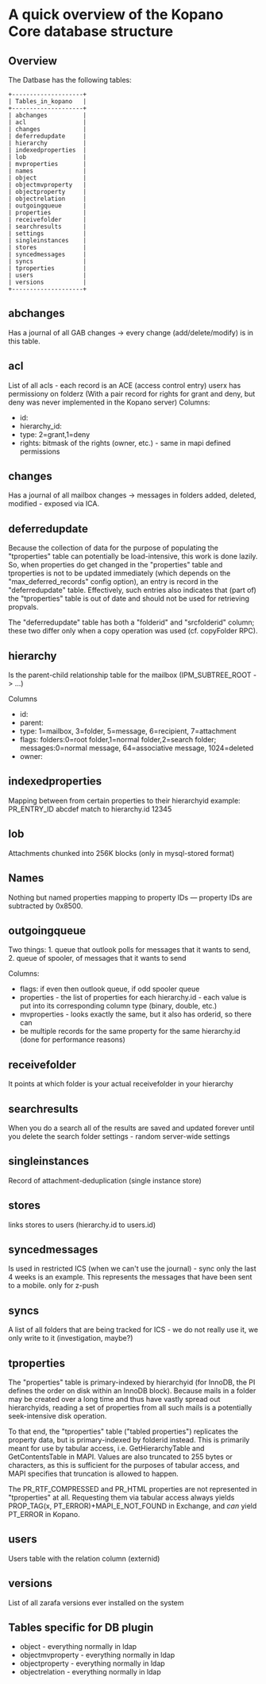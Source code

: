 # A quick overview of the Kopano Core database structure


## Overview


The Datbase has the following tables:
```
+--------------------+
| Tables_in_kopano   |
+--------------------+
| abchanges          |
| acl                |
| changes            |
| deferredupdate     |
| hierarchy          |
| indexedproperties  |
| lob                |
| mvproperties       |
| names              |
| object             |
| objectmvproperty   |
| objectproperty     |
| objectrelation     |
| outgoingqueue      |
| properties         |
| receivefolder      |
| searchresults      |
| settings           |
| singleinstances    |
| stores             |
| syncedmessages     |
| syncs              |
| tproperties        |
| users              |
| versions           |
+--------------------+
```

## abchanges

Has a journal of all GAB changes -> every change (add/delete/modify) is in this
table.

## acl

List of all acls - each record is an ACE (access control entry) userx has
permissiony on folderz (With a pair record for rights for grant and deny, but
deny was never implemented in the Kopano server) Columns:

* id:
* hierarchy_id:
* type: 2=grant,1=deny
* rights: bitmask of the rights (owner, etc.) - same in mapi defined permissions

## changes

Has a journal of all mailbox changes -> messages in folders added, deleted,
modified - exposed via ICA.

## deferredupdate

Because the collection of data for the purpose of populating the "tproperties"
table can potentially be load-intensive, this work is done lazily. So, when
properties do get changed in the "properties" table and tproperties is not to
be updated immediately (which depends on the "max_deferred_records" config
option), an entry is record in the "deferredupdate" table. Effectively, such
entries also indicates that (part of) the "tproperties" table is out of date
and should not be used for retrieving propvals.

The "deferredupdate" table has both a "folderid" and "srcfolderid" column;
these two differ only when a copy operation was used (cf. copyFolder RPC).

## hierarchy

Is the parent-child relationship table for the mailbox (IPM_SUBTREE_ROOT -> ...)

Columns
* id:
* parent:
* type: 1=mailbox, 3=folder, 5=message, 6=recipient, 7=attachment
* flags: folders:0=root folder,1=normal folder,2=search folder;
   messages:0=normal message, 64=associative message, 1024=deleted
* owner:

## indexedproperties

Mapping between from certain properties to their hierarchyid example:
PR_ENTRY_ID abcdef match to hierarchy.id 12345

## lob

Attachments chunked into 256K blocks (only in mysql-stored format)

## Names

Nothing but named properties mapping to property IDs — property IDs are
subtracted by 0x8500.

## outgoingqueue

Two things: 1. queue that outlook polls for messages that it wants to send, 2.
queue of spooler, of messages that it wants to send

Columns:
* flags: if even then outlook queue, if odd spooler queue
* properties - the list of properties for each hierarchy.id - each value is put
  into its corresponding column type (binary, double, etc.)
* mvproperties - looks exactly the same, but it also has orderid, so there can
* be multiple records for the same property for the same hierarchy.id (done for
  performance reasons)

## receivefolder

It points at which folder is your actual receivefolder in your hierarchy

## searchresults

When you do a search all of the results are saved and updated forever until you
delete the search folder settings - random server-wide settings

## singleinstances

Record of attachment-deduplication (single instance store)

## stores

links stores to users (hierarchy.id to users.id)

## syncedmessages

Is used in restricted ICS (when we can't use the journal) - sync only the last 4
weeks is an example. This represents the messages that have been sent to a
mobile. only for z-push

## syncs

A list of all folders that are being tracked for ICS - we do not really use it,
we only write to it (investigation, maybe?)

## tproperties

The "properties" table is primary-indexed by hierarchyid (for InnoDB, the PI
defines the order on disk within an InnoDB block). Because mails in a folder
may be created over a long time and thus have vastly spread out hierarchyids,
reading a set of properties from all such mails is a potentially seek-intensive
disk operation.

To that end, the "tproperties" table ("tabled properties") replicates the
property data, but is primary-indexed by folderid instead. This is primarily
meant for use by tabular access, i.e. GetHierarchyTable and GetContentsTable in
MAPI. Values are also truncated to 255 bytes or characters, as this is
sufficient for the purposes of tabular access, and MAPI specifies that
truncation is allowed to happen.

The PR_RTF_COMPRESSED and PR_HTML properties are not represented in
"tproperties" at all. Requesting them via tabular access always yields
PROP_TAG(x, PT_ERROR)+MAPI_E_NOT_FOUND in Exchange, and *can* yield
PT_ERROR in Kopano.

## users

Users table with the relation column (externid)

## versions

List of all zarafa versions ever installed on the system


## Tables specific for DB plugin

- object - everything normally in ldap
- objectmvproperty - everything normally in ldap
- objectproperty - everything normally in ldap
- objectrelation - everything normally in ldap
